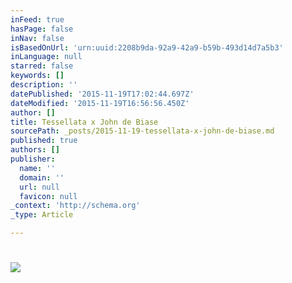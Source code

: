 ```yaml
---
inFeed: true
hasPage: false
inNav: false
isBasedOnUrl: 'urn:uuid:2208b9da-92a9-42a9-b59b-493d14d7a5b3'
inLanguage: null
starred: false
keywords: []
description: ''
datePublished: '2015-11-19T17:02:44.697Z'
dateModified: '2015-11-19T16:56:56.450Z'
author: []
title: Tessellata x John de Biase
sourcePath: _posts/2015-11-19-tessellata-x-john-de-biase.md
published: true
authors: []
publisher:
  name: ''
  domain: ''
  url: null
  favicon: null
_context: 'http://schema.org'
_type: Article

---
```

# ![](https://the-grid-user-content.s3-us-west-2.amazonaws.com/b2b5d7a8-96e2-4ec1-b52f-6fb93b31f067.png)